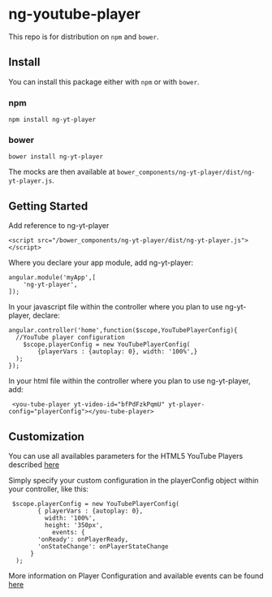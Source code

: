 # ng-youtube-player

This repo is for distribution on `npm` and `bower`.

## Install

You can install this package either with `npm` or with `bower`.

### npm

```shell
npm install ng-yt-player
```

### bower

```shell
bower install ng-yt-player
```
The mocks are then available at `bower_components/ng-yt-player/dist/ng-yt-player.js`.

## Getting Started

Add reference to ng-yt-player 
```
<script src="/bower_components/ng-yt-player/dist/ng-yt-player.js"></script>
```

Where you declare your app module, add ng-yt-player:
```
angular.module('myApp',[
	'ng-yt-player',
]);
```
In your javascript file within the controller where you plan to use ng-yt-player, declare:
```
angular.controller('home',function($scope,YouTubePlayerConfig){
  //YouTube player configuration
	$scope.playerConfig = new YouTubePlayerConfig(
		{playerVars : {autoplay: 0}, width: '100%',}
  );
});  
```
In your html file within the controller where you plan to use ng-yt-player, add:
```
 <you-tube-player yt-video-id="bfPdFzkPqmU" yt-player-config="playerConfig"></you-tube-player>
```

## Customization

You can use all availables parameters for the HTML5 YouTube Players described  [here](https://developers.google.com/youtube/player_parameters?playerVersion=HTML5)

Simply specify your custom configuration in the playerConfig object within your controller, like this:
```
 $scope.playerConfig = new YouTubePlayerConfig(
		{ playerVars : {autoplay: 0}, 
		  width: '100%',
		  height: '350px',
			events: {
        'onReady': onPlayerReady,
        'onStateChange': onPlayerStateChange
      }
  );
```
More information on Player Configuration and available events can be found [here](https://developers.google.com/youtube/iframe_api_reference)


